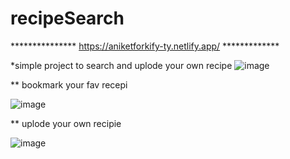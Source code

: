 # recipeSearch

*************** https://aniketforkify-ty.netlify.app/ *************



*simple project to search and uplode your own recipe 
![image](https://user-images.githubusercontent.com/95214643/145178411-410314e3-a52e-486d-9f4d-1ed31d5541a5.png)

** bookmark your fav recepi 

![image](https://user-images.githubusercontent.com/95214643/145178338-2709c1e3-b2d8-4491-8ad8-f1278977da85.png)

** uplode your own recipie

![image](https://user-images.githubusercontent.com/95214643/145178496-bdb1d320-d29d-4300-9a02-8822ca2b120f.png)
